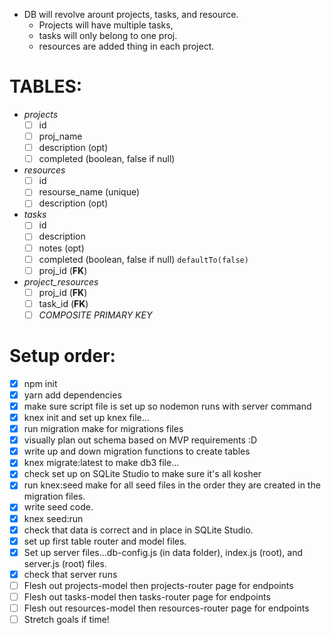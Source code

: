 - DB will revolve arount projects, tasks, and resource.
  - Projects will have multiple tasks,
  - tasks will only belong to one proj.
  - resources are added thing in each project.

# TABLES:
- *projects*
  - [ ] id
  - [ ] proj_name
  - [ ] description (opt)
  - [ ] completed (boolean, false if null) 

- *resources*
  - [ ] id
  - [ ] resourse_name (unique)
  - [ ] description (opt)
  
- *tasks*
  - [ ] id
  - [ ] description
  - [ ] notes (opt)
  - [ ] completed (boolean, false if null) `defaultTo(false)`
  - [ ] proj_id (__FK__)

- *project_resources* 
  - [ ] proj_id (__FK__)
  - [ ] task_id (__FK__)
  - [ ] *COMPOSITE PRIMARY KEY*

# Setup order:
- [x] npm init
- [x] yarn add dependencies
- [x] make sure script file is set up so nodemon runs with server command
- [x] knex init and set up knex file...
- [x] run migration make for migrations files
- [x] visually plan out schema based on MVP requirements :D 
- [x] write up and down migration functions to create tables
- [x] knex migrate:latest to make db3 file...
- [x] check set up on SQLite Studio to make sure it's all kosher
- [x] run knex:seed make for all seed files in the order they are created in the migration files.
- [x] write seed code.
- [x] knex seed:run
- [x] check that data is correct and in place in SQLite Studio.
- [x] set up first table router and model files.
- [x] Set up server files...db-config.js (in data folder), index.js (root), and server.js (root) files.
- [x] check that server runs
- [ ] Flesh out projects-model then projects-router page for endpoints
- [ ] Flesh out tasks-model then tasks-router page for endpoints 
- [ ] Flesh out resources-model then resources-router page for endpoints
- [ ] Stretch goals if time!
